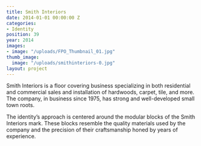 ```yaml
---
title: Smith Interiors
date: 2014-01-01 00:00:00 Z
categories:
- Identity
position: 39
year: 2014
images:
- image: "/uploads/FPO_Thumbnail_01.jpg"
thumb_image:
  image: "/uploads/smithinteriors-0.jpg"
layout: project
---
```


Smith Interiors is a floor covering business specializing in both residential and commercial sales and installation of hardwoods, carpet, tile, and more. The company, in business since 1975, has strong and well-developed small town roots.

The identity’s approach is centered around the modular blocks of the Smith Interiors mark. These blocks resemble the quality materials used by the company and the precision of their craftsmanship honed by years of experience.
